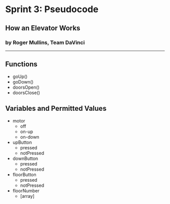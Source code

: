 # Sprint 3: Pseudocode
## How an Elevator Works
### by Roger Mullins, Team DaVinci

---

## Functions
- goUp()
- goDown()
- doorsOpen()
- doorsClose()

## Variables and Permitted Values
- motor
    - off
    - on-up
    - on-down
- upButton
    - pressed
    - notPressed
- downButton
    - pressed
    - notPressed
- floorButton
    - pressed
    - notPressed
- floorNumber
    - [array]

